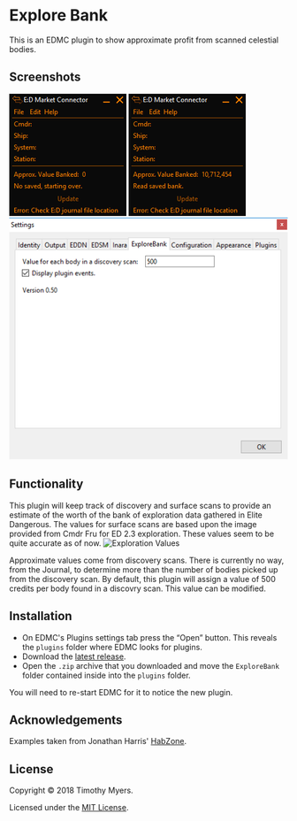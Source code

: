 # Explore Bank
This is an EDMC plugin to show approximate profit from scanned celestial bodies. 

## Screenshots
![First time start](img/freshStart.PNG)
![Reload with data](img/reload.PNG)
![Configuration](img/config.PNG)

## Functionality 
This plugin will keep track of discovery and surface scans to provide an estimate of the worth of the bank of exploration data gathered in Elite Dangerous. 
The values for surface scans are based upon the image provided from Cmdr Fru for ED 2.3 exploration. These values seem to be quite accurate as of now.
![Exploration Values](https://i.redd.it/5khvftdue6ry.jpg)

Approximate values come from discovery scans. There is currently no way, from the Journal, to determine more than the number of bodies picked up from the discovery scan.
By default, this plugin will assign a value of 500 credits per body found in a discovry scan. This value can be modified.

## Installation

* On EDMC's Plugins settings tab press the “Open” button. This reveals the `plugins` folder where EDMC looks for plugins.
* Download the [latest release](https://github.com/TranslucentSabre/ExploreBank/releases/latest).
* Open the `.zip` archive that you downloaded and move the `ExploreBank` folder contained inside into the `plugins` folder.

You will need to re-start EDMC for it to notice the new plugin.

## Acknowledgements

Examples taken from Jonathan Harris' [HabZone](https://github.com/Marginal/HabZone).

## License

Copyright © 2018 Timothy Myers.

Licensed under the [MIT License](https://opensource.org/licenses/MIT).


